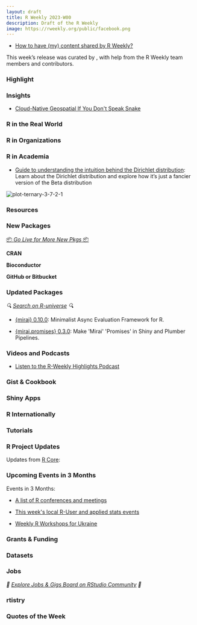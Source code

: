 ```yaml
---
layout: draft
title: R Weekly 2023-W00
description: Draft of the R Weekly
image: https://rweekly.org/public/facebook.png
---
```



+ [How to have (my) content shared by R Weekly?](https://github.com/rweekly/rweekly.org#how-to-have-my-content-shared-by-r-weekly)

This week’s release was curated by [](), with help from the R Weekly team members and contributors.



### Highlight



### Insights

+ [Cloud-Native Geospatial If You Don't Speak Snake](https://cloudnativegeo.org/blog/2023/09/cloud-native-geospatial-if-you-dont-speak-snake)

### R in the Real World



### R in Organizations



### R in Academia

- [Guide to understanding the intuition behind the Dirichlet distribution](https://www.andrewheiss.com/blog/2023/09/18/understanding-dirichlet-beta-intuition/): Learn about the Dirichlet distribution and explore how it’s just a fancier version of the Beta distribution

![plot-ternary-3-7-2-1](https://github.com/rweekly/rweekly.org/assets/73663/609a87ec-beab-44a8-b762-84403035518c)

### Resources



### New Packages

<p class="added-hostname"><a href="https://rweekly.org/live" target="_blank" class="externalLink">📦 <i>Go Live for More New Pkgs</i> 📦</a></p>


**CRAN**



**Bioconductor**



**GitHub or Bitbucket**



### Updated Packages

<i>🔍 [Search on R-universe](https://r-universe.dev/search/) 🔍</i>

+ [{mirai} 0.10.0](https://cran.r-project.org/package=mirai): Minimalist Async Evaluation Framework for R.

+ [{mirai.promises} 0.3.0](https://cran.r-project.org/package=mirai.promises): Make 'Mirai' 'Promises' in Shiny and Plumber Pipelines.

### Videos and Podcasts

+ [Listen to the R-Weekly Highlights Podcast](https://rweekly.fireside.fm/)


### Gist & Cookbook



### Shiny Apps



### R Internationally



### Tutorials



<!--<div class="post-more-begin></div><div class="post-more-end"></div>-->

### R Project Updates

Updates from [R Core](http://developer.r-project.org/blosxom.cgi/R-devel/NEWS):


### Upcoming Events in 3 Months

Events in 3 Months:


+ [A list of R conferences and meetings](https://jumpingrivers.github.io/meetingsR/events.html)

+ [This week's local R-User and applied stats events](https://community.rstudio.com/c/irl)

+ [Weekly R Workshops for Ukraine](https://sites.google.com/view/dariia-mykhailyshyna/main/r-workshops-for-ukraine)

### Grants & Funding


### Datasets


### Jobs

<i>💼 [Explore Jobs & Gigs Board on RStudio Community](https://community.rstudio.com/c/jobs/) 💼</i>

### rtistry


### Quotes of the Week
